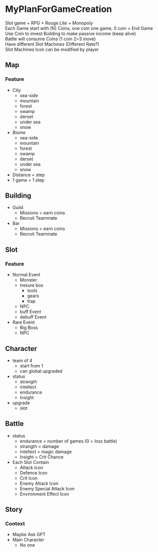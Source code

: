 # MyPlanForGameCreation

Slot game + RPG + Rouge Lite + Monopoly   
Each Game start with (N) Coins, one coin one game, 0 coin = End Game   
Use Coin to invest Building to make passive income (keep alive)   
Battle will consume Coins (1 coin 2~3 move)   
Have different Slot Machines (Different Rate?)   
Slot Machines Icon can be modified by player   

## Map
### Feature
* City
    * sea-side
    * mountain
    * forest
    * swamp
    * derset
    * under sea
    * snow
* Biome
    * sea-side
    * mountain
    * forest
    * swamp
    * derset
    * under sea
    * snow
* Distance = step
* 1 game = 1 step

## Building
* Guild
     * Missions = earn coins
     * Recruit Teammate
* Bar
     * Missions = earn coins
     * Recruit Teammate

## Slot
### Feature
* Normal Event
    * Monster
    * tresure box
        * tools
        * gears
        * trap
    * NPC
    * buff Event
    * debuff Event
* Rare Event
    * Big Boss
    * NPC  

## Character
* team of 4
   * start from 1
   * can global upgraded
* status
     * strangth
     * intellect
     * endurance
     * Insight
* upgrade
     * slot

## Battle
* status
     * endurance = number of games (0 = loss battle)
     * strangth = damage
     * intellect = magic damage
     * Insight = Crit Chance
* Each Slot Contain
     * Attack Icon
     * Defence Icon
     * Crit Icon
     * Enemy Attack Icon
     * Enemy Special Attack Icon
     * Environment Effect Icon

## Story
### Context
* Maybe Ask GPT
* Main Character
    * No one
